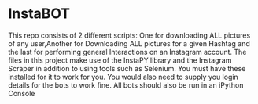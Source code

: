 # InstaBOT

This repo consists of 2 different scripts:
One for downloading ALL pictures of any user,Another for Downloading ALL pictures for a given Hashtag and the last for performing general Interactions on an Instagram account. The files in this project make use of the InstaPY library and the Instagram Scraper in addition to using tools such as Selenium. You must have these installed for it to work for you. You would also need to supply you login details for the bots to work fine. All bots should also be run in an iPython Console
